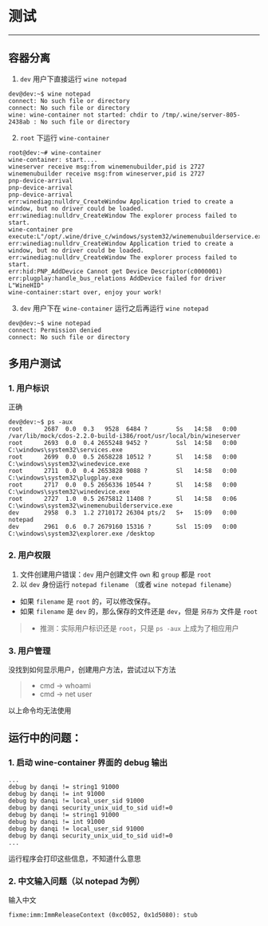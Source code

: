 # 测试

---

## 容器分离

1. `dev` 用户下直接运行 `wine notepad`

```
dev@dev:~$ wine notepad
connect: No such file or directory
connect: No such file or directory
wine: wine-container not started: chdir to /tmp/.wine/server-805-2438ab : No such file or directory
```

2. `root` 下运行 `wine-container`

```
root@dev:~# wine-container 
wine-container: start....
wineserver receive msg:from winemenubuilder,pid is 2727
winemenubuilder receive msg:from wineserver,pid is 2727
pnp-device-arrival
pnp-device-arrival
pnp-device-arrival
err:winediag:nulldrv_CreateWindow Application tried to create a window, but no driver could be loaded.
err:winediag:nulldrv_CreateWindow The explorer process failed to start.
wine-container pre execute:L"/opt/.wine/drive_c/windows/system32/winemenubuilderservice.exe"
err:winediag:nulldrv_CreateWindow Application tried to create a window, but no driver could be loaded.
err:winediag:nulldrv_CreateWindow The explorer process failed to start.
err:hid:PNP_AddDevice Cannot get Device Descriptor(c0000001)
err:plugplay:handle_bus_relations AddDevice failed for driver L"WineHID"
wine-container:start over, enjoy your work!
```

3. `dev` 用户下在 `wine-container` 运行之后再运行 `wine notepad`

```
dev@dev:~$ wine notepad
connect: Permission denied
connect: No such file or directory
```

## 多用户测试

### 1. 用户标识

正确

```
dev@dev:~$ ps -aux
root      2687  0.0  0.3   9528  6484 ?        Ss   14:58   0:00 /var/lib/mock/cdos-2.2.0-build-i386/root/usr/local/bin/wineserver
root      2693  0.0  0.4 2655248 9452 ?        Ssl  14:58   0:00 C:\windows\system32\services.exe
root      2699  0.0  0.5 2658228 10512 ?       Sl   14:58   0:00 C:\windows\system32\winedevice.exe
root      2711  0.0  0.4 2653828 9088 ?        Sl   14:58   0:00 C:\windows\system32\plugplay.exe
root      2717  0.0  0.5 2656336 10544 ?       Sl   14:58   0:00 C:\windows\system32\winedevice.exe
root      2727  1.0  0.5 2675812 11408 ?       Sl   14:58   0:06 C:\windows\system32\winemenubuilderservice.exe
dev       2958  0.3  1.2 2710172 26304 pts/2   S+   15:09   0:00 notepad
dev       2961  0.6  0.7 2679160 15316 ?       Ssl  15:09   0:00 C:\windows\system32\explorer.exe /desktop

```

### 2. 用户权限

1. 文件创建用户错误：`dev` 用户创建文件 `own` 和 `group` 都是 `root`
2. 以 `dev` 身份运行 `notepad filename` （或者 `wine notepad filename`）
  - 如果 `filename` 是 `root` 的，可以修改保存。
  - 如果 `filename` 是 `dev` 的，那么保存的文件还是 `dev`，但是 `另存为` 文件是 `root`

> * 推测：实际用户标识还是 `root`，只是 `ps -aux` 上成为了相应用户

### 3. 用户管理

没找到如何显示用户，创建用户方法，尝试过以下方法

> * cmd -> whoami
> * cmd -> net user

以上命令均无法使用

## 运行中的问题：

### 1. 启动 wine-container 界面的 debug 输出

```
...
debug by danqi != string1 91000
debug by danqi != int 91000
debug by danqi != local_user_sid 91000
debug by danqi security_unix_uid_to_sid uid!=0
debug by danqi != string1 91000
debug by danqi != int 91000
debug by danqi != local_user_sid 91000
debug by danqi security_unix_uid_to_sid uid!=0
...
```

运行程序会打印这些信息，不知道什么意思

### 2. 中文输入问题（以 notepad 为例）

输入中文

```
fixme:imm:ImmReleaseContext (0xc0052, 0x1d5080): stub
```
